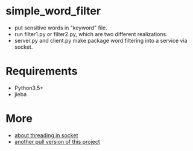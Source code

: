 # simple_word_filter
* put sensitive words in "keyword" file.
* run filter1.py or filter2.py, which are two different realizations.
* server.py and client.py make package word filtering into a service via socket.

# Requirements
* Python3.5+
* jieba

# More
* [about threading in socket](https://github.com/1049451037/sensitive_word_filter_socket_server)
* [another pull version of this project](https://github.com/YAOYI626/my_simple_word_filter)